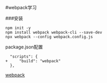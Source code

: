 #webpack学习

###安装
```
npm init -y
npm install webpack webpack-cli --save-dev
npx webpack --config webpack.config.js
```
package.json配置
```
  "scripts": {
+     "build": "webpack"
  },
```


[webpack](https://www.webpackjs.com/)
